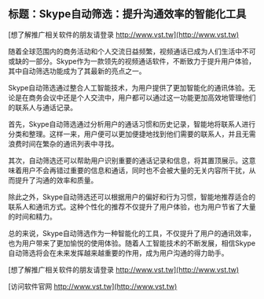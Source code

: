 ## **标题：Skype自动筛选：提升沟通效率的智能化工具**

[想了解推广相关软件的朋友请登录 http://www.vst.tw](http://www.vst.tw)

随着全球范围内的商务活动和个人交流日益频繁，视频通话已成为人们生活中不可或缺的一部分。Skype作为一款领先的视频通话软件，不断致力于提升用户体验，其中自动筛选功能成为了其最新的亮点之一。

Skype自动筛选通过整合人工智能技术，为用户提供了更加智能化的通讯体验。无论是在商务会议中还是个人交流中，用户都可以通过这一功能更加高效地管理他们的联系人与通话记录。

首先，Skype自动筛选通过分析用户的通话习惯和历史记录，智能地将联系人进行分类和整理。这样一来，用户便可以更加便捷地找到他们需要的联系人，并且无需浪费时间在繁杂的通讯列表中寻找。

其次，自动筛选还可以帮助用户识别重要的通话记录和信息，将其置顶展示。这意味着用户不会再错过重要的信息和通话，同时也不会被大量的无关内容所干扰，从而提升了沟通的效率和质量。

除此之外，Skype自动筛选还可以根据用户的偏好和行为习惯，智能地推荐适合的联系人和通讯方式。这种个性化的推荐不仅提升了用户体验，也为用户节省了大量的时间和精力。

总的来说，Skype自动筛选作为一种智能化的工具，不仅提升了用户的通讯效率，也为用户带来了更加愉悦的使用体验。随着人工智能技术的不断发展，相信Skype自动筛选将会在未来发挥越来越重要的作用，成为用户沟通的得力助手。

[想了解推广相关软件的朋友请登录 http://www.vst.tw](http://www.vst.tw)


[访问软件官网 http://www.vst.tw](http://www.vst.tw)
